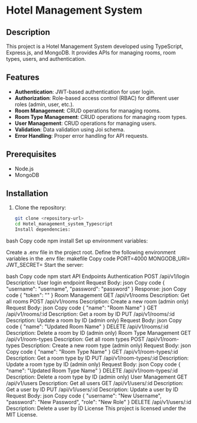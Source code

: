 # Hotel Management System

## Description

This project is a Hotel Management System developed using TypeScript, Express.js, and MongoDB. It provides APIs for managing rooms, room types, users, and authentication.

## Features

- **Authentication**: JWT-based authentication for user login.
- **Authorization**: Role-based access control (RBAC) for different user roles (admin, user, etc.).
- **Room Management**: CRUD operations for managing rooms.
- **Room Type Management**: CRUD operations for managing room types.
- **User Management**: CRUD operations for managing users.
- **Validation**: Data validation using Joi schema.
- **Error Handling**: Proper error handling for API requests.

## Prerequisites

- Node.js
- MongoDB

## Installation

1. Clone the repository:

   ```bash
   git clone <repository-url>
   cd Hotel_management_system_Typescript
   Install dependencies:
   ```

bash
Copy code
npm install
Set up environment variables:

Create a .env file in the project root.
Define the following environment variables in the .env file:
makefile
Copy code
PORT=4000
MONGODB_URI=<your-mongodb-uri>
JWT_SECRET=<your-secret-key>
Start the server:

bash
Copy code
npm start
API Endpoints
Authentication
POST /api/v1/login
Description: User login endpoint
Request Body:
json
Copy code
{
"username": "username",
"password": "password"
}
Response:
json
Copy code
{
"token": "<jwt-token>"
}
Room Management
GET /api/v1/rooms
Description: Get all rooms
POST /api/v1/rooms
Description: Create a new room (admin only)
Request Body:
json
Copy code
{
"name": "Room Name"
}
GET /api/v1/rooms/:id
Description: Get a room by ID
PUT /api/v1/rooms/:id
Description: Update a room by ID (admin only)
Request Body:
json
Copy code
{
"name": "Updated Room Name"
}
DELETE /api/v1/rooms/:id
Description: Delete a room by ID (admin only)
Room Type Management
GET /api/v1/room-types
Description: Get all room types
POST /api/v1/room-types
Description: Create a new room type (admin only)
Request Body:
json
Copy code
{
"name": "Room Type Name"
}
GET /api/v1/room-types/:id
Description: Get a room type by ID
PUT /api/v1/room-types/:id
Description: Update a room type by ID (admin only)
Request Body:
json
Copy code
{
"name": "Updated Room Type Name"
}
DELETE /api/v1/room-types/:id
Description: Delete a room type by ID (admin only)
User Management
GET /api/v1/users
Description: Get all users
GET /api/v1/users/:id
Description: Get a user by ID
PUT /api/v1/users/:id
Description: Update a user by ID
Request Body:
json
Copy code
{
"username": "New Username",
"password": "New Password",
"role": "New Role"
}
DELETE /api/v1/users/:id
Description: Delete a user by ID
License
This project is licensed under the MIT License.

